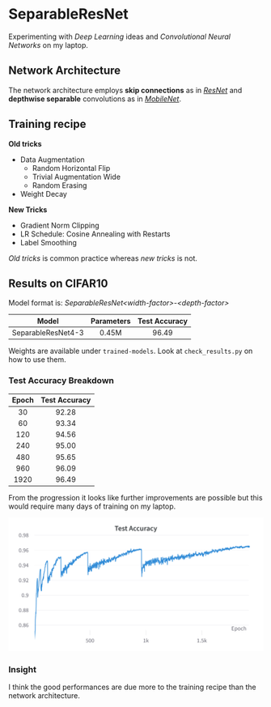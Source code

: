 # SeparableResNet

Experimenting with *Deep Learning* ideas and *Convolutional Neural Networks* on my laptop.

## Network Architecture
The network architecture employs **skip connections** as in [*ResNet*](https://arxiv.org/abs/1512.03385) and **depthwise separable** convolutions as in [*MobileNet*](https://arxiv.org/abs/1704.04861).

## Training recipe
**Old tricks**
- Data Augmentation
    - Random Horizontal Flip
    - Trivial Augmentation Wide
    - Random Erasing
- Weight Decay

**New Tricks**
- Gradient Norm Clipping
- LR Schedule: Cosine Annealing with Restarts
- Label Smoothing

*Old tricks* is common practice whereas *new tricks* is not. 

## Results on CIFAR10
Model format is: *SeparableResNet\<width-factor>-\<depth-factor>*

|Model             |Parameters|Test Accuracy|
|     :---:        |   :---:  |    :---:    |
|SeparableResNet4-3|   0.45M  |     96.49   |

Weights are available under `trained-models`. Look at `check_results.py` on how to use them.

### Test Accuracy Breakdown
| Epoch | Test Accuracy |
| :---: | :---: |
| 30    | 92.28 |
| 60    | 93.34 |
| 120   | 94.56 |
| 240   | 95.00 |
| 480   | 95.65 |
| 960   | 96.09 |
| 1920  | 96.49 |

From the progression it looks like further improvements are possible but this would require many days of training on my laptop.

![Test Accuracy learning curve](trained-models/CIFAR10/separable-resnet4-3/test-accuracy.png)


### Insight
I think the good performances are due more to the training recipe than the network architecture.